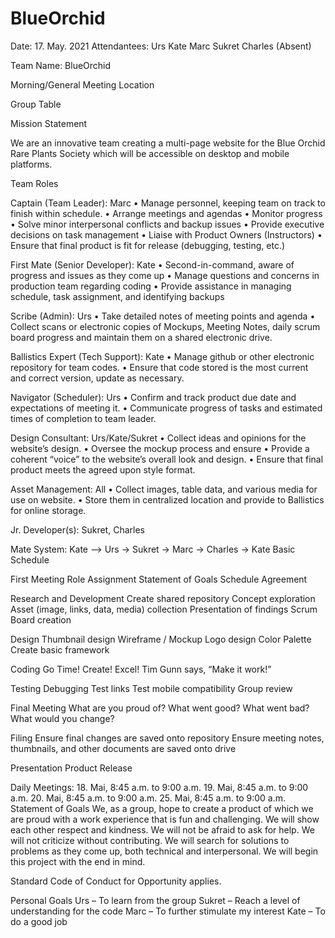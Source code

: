 # BlueOrchid
Date: 17. May. 2021
Attendantees:
		Urs
		Kate
		Marc
		Sukret
		Charles (Absent)

Team Name:	BlueOrchid

Morning/General Meeting Location

Group Table 

Mission Statement

We are an innovative team creating a multi-page website for the Blue Orchid Rare Plants Society which will be accessible on desktop and mobile platforms.

Team Roles

Captain (Team Leader):		Marc
    • Manage personnel, keeping team on track to finish within schedule.
    • Arrange meetings and agendas
    • Monitor progress
    • Solve minor interpersonal conflicts and backup issues
    • Provide executive decisions on task management
    • Liaise with Product Owners (Instructors)
    • Ensure that final product is fit for release (debugging, testing, etc.)

First Mate (Senior Developer):	Kate
    • Second-in-command, aware of progress and issues as they come up
    • Manage questions and concerns in production team regarding coding
    • Provide assistance in managing schedule, task assignment, and identifying backups

Scribe (Admin):			Urs
    • Take detailed notes of meeting points and agenda
    • Collect scans or electronic copies of Mockups, Meeting Notes, daily scrum board progress and maintain them on a shared electronic drive.

Ballistics Expert (Tech Support):	Kate
    • Manage github or other electronic repository for team codes.
    • Ensure that code stored is the most current and correct version, update as necessary.

Navigator (Scheduler):		Urs
    • Confirm and track product due date and expectations of meeting it.
    • Communicate progress of tasks and estimated times of completion to team leader.

Design Consultant:			Urs/Kate/Sukret
    • Collect ideas and opinions for the website’s design.
    • Oversee the mockup process and ensure
    • Provide a coherent “voice” to the website’s overall look and design.
    • Ensure that final product meets the agreed upon style format.
      
Asset Management:			All
    • Collect images, table data, and various media for use on website.
    • Store them in centralized location and provide to Ballistics for online storage.

Jr. Developer(s):		Sukret, Charles

Mate System: Kate –> Urs → Sukret → Marc → Charles → Kate
Basic Schedule

First Meeting
	Role Assignment
	Statement of Goals
	Schedule Agreement

Research and Development
	Create shared repository
	Concept exploration
	Asset (image, links, data, media) collection
	Presentation of findings
	Scrum Board creation

Design
	Thumbnail design
	Wireframe / Mockup
	Logo design
	Color Palette
	Create basic framework

Coding
	Go Time! Create! Excel!
	Tim Gunn says, “Make it work!”

Testing
	Debugging
	Test links
	Test mobile compatibility
	Group review

Final Meeting
	What are you proud of?
	What went good?
	What went bad?
	What would you change?

Filing
	Ensure final changes are saved onto repository
	Ensure meeting notes, thumbnails, and other documents are saved onto drive

Presentation
	Product Release

Daily Meetings: 
18. Mai, 8:45 a.m. to 9:00 a.m.
19. Mai, 8:45 a.m. to 9:00 a.m.
20. Mai, 8:45 a.m. to 9:00 a.m.
25. Mai, 8:45 a.m. to 9:00 a.m.
Statement of Goals
We, as a group, hope to create a product of which we are proud with a work experience that is fun and challenging. We will show each other respect and kindness. We will not be afraid to ask for help. We will not criticize without contributing. We will search for solutions to problems as they come up, both technical and interpersonal. We will begin this project with the end in mind.

Standard Code of Conduct for Opportunity applies.

Personal Goals
Urs – To learn from the group
Sukret – Reach a level of understanding for the code
Marc – To further stimulate my interest
Kate – To do a good job
